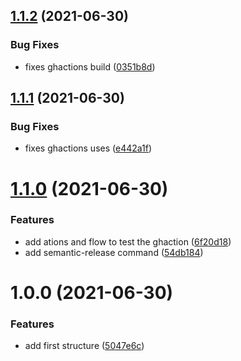 ## [1.1.2](https://github.com/almerindo/action-env-from-aws-ssm/compare/v1.1.1...v1.1.2) (2021-06-30)


### Bug Fixes

* fixes ghactions build ([0351b8d](https://github.com/almerindo/action-env-from-aws-ssm/commit/0351b8dd64dfeb2126c71af10322a54074998bb0))

## [1.1.1](https://github.com/almerindo/action-env-from-aws-ssm/compare/v1.1.0...v1.1.1) (2021-06-30)


### Bug Fixes

* fixes ghactions uses ([e442a1f](https://github.com/almerindo/action-env-from-aws-ssm/commit/e442a1f5de6712da0b79ffea217f5e486bd7e632))

# [1.1.0](https://github.com/almerindo/action-env-from-aws-ssm/compare/v1.0.0...v1.1.0) (2021-06-30)


### Features

* add ations and flow to test the ghaction ([6f20d18](https://github.com/almerindo/action-env-from-aws-ssm/commit/6f20d188200d2d61b7b163ecf601bc83e9e664b5))
* add semantic-release command ([54db184](https://github.com/almerindo/action-env-from-aws-ssm/commit/54db1843fd5966f0fe03f2524347c362bbd72e90))

# 1.0.0 (2021-06-30)


### Features

* add first structure ([5047e6c](https://github.com/almerindo/action-env-from-aws-ssm/commit/5047e6c64880814e1c9bb0a39a3d198ff9f93675))
